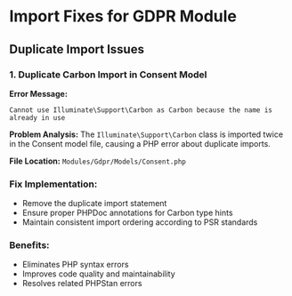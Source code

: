 # Import Fixes for GDPR Module

## Duplicate Import Issues

### 1. Duplicate Carbon Import in Consent Model

**Error Message:**
```
Cannot use Illuminate\Support\Carbon as Carbon because the name is already in use
```

**Problem Analysis:**
The `Illuminate\Support\Carbon` class is imported twice in the Consent model file, causing a PHP error about duplicate imports.

**File Location:**
`Modules/Gdpr/Models/Consent.php`

### Fix Implementation:
- Remove the duplicate import statement
- Ensure proper PHPDoc annotations for Carbon type hints
- Maintain consistent import ordering according to PSR standards

### Benefits:
- Eliminates PHP syntax errors
- Improves code quality and maintainability
- Resolves related PHPStan errors

